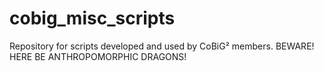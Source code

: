 # cobig_misc_scripts
Repository for scripts developed and used by CoBiG² members. BEWARE! HERE BE ANTHROPOMORPHIC DRAGONS!
